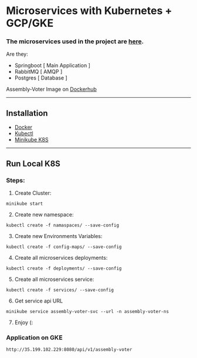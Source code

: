 # Microservices with Kubernetes + GCP/GKE

### The microservices used in the project are [here](https://github.com/lucaswilker14/assembly-voter).

Are they:
- Springboot [ Main Application ]
- RabbitMQ   [ AMQP ]
- Postgres   [ Database ]

Assembly-Voter Image on [Dockerhub](https://hub.docker.com/repository/docker/lucaswilker14/assembly-voter/general)

---
## Installation

* [Docker](https://docs.docker.com/get-docker/)
* [Kubectl](https://kubernetes.io/docs/tasks/tools/)
* [Minikube K8S](https://minikube.sigs.k8s.io/docs/start/)

---

## Run Local K8S

### Steps:

1. Create Cluster:
```
minikube start
```

2. Create new namespace:
```
kubectl create -f namaspaces/ --save-config
```
3. Create new Environments Variables:
```
kubectl create -f config-maps/ --save-config
```

4. Create all microservices deployments:
```
kubectl create -f deployments/ --save-config
```

5. Create all microservices service:
```
kubectl create -f services/ --save-config
```

6. Get service api URL
```
minikube service assembly-voter-svc --url -n assembly-voter-ns
```
7. Enjoy (:


### Application on GKE
```
http://35.199.102.229:8080/api/v1/assembly-voter
```


